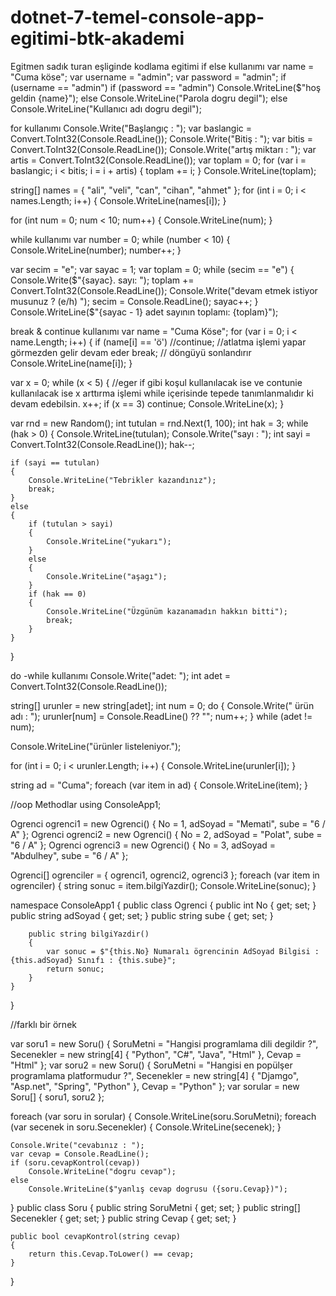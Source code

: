 # dotnet-7-temel-console-app-egitimi-btk-akademi
Egitmen sadık turan eşliginde kodlama egitimi
if else kullanımı
var name = "Cuma köse";
var username = "admin";
var password = "admin";
if (username == "admin")
    if (password == "admin")
        Console.WriteLine($"hoş geldin {name}");
    else Console.WriteLine("Parola dogru degil");
else Console.WriteLine("Kullanıcı adı dogru degil");

for kullanımı
Console.Write("Başlangıç : ");
var baslangic = Convert.ToInt32(Console.ReadLine());
Console.Write("Bitiş : ");
var bitis = Convert.ToInt32(Console.ReadLine());
Console.Write("artış miktarı : ");
var artis = Convert.ToInt32(Console.ReadLine());
var toplam = 0;
for (var i = baslangic; i < bitis; i = i + artis)
{
    toplam += i;
}
Console.WriteLine(toplam);

string[] names = { "ali", "veli", "can", "cihan", "ahmet" };
for (int i = 0; i < names.Length; i++)
{
    Console.WriteLine(names[i]);
}


for (int num = 0; num < 10; num++)
{
    Console.WriteLine(num);
}

while kullanımı
var number = 0;
while (number < 10)
{
    Console.WriteLine(number);
    number++;
}


var secim = "e";
var sayac = 1;
var toplam = 0;
while (secim == "e")
{
    Console.Write($"{sayac}. sayı: ");
    toplam += Convert.ToInt32(Console.ReadLine());
    Console.Write("devam etmek istiyor musunuz ? (e/h) ");
    secim = Console.ReadLine();
    sayac++;
}
Console.WriteLine($"{sayac - 1} adet sayının toplamı: {toplam}");


break & continue kullanımı
var name = "Cuma Köse";
for (var i = 0; i < name.Length; i++)
{
    if (name[i] == 'ö')
        //continue; //atlatma işlemi yapar görmezden gelir devam eder
        break; // döngüyü sonlandırır
    Console.WriteLine(name[i]);
}


var x = 0;
while (x < 5)
{
    //eger if gibi koşul kullanılacak ise ve contunie kullanılacak ise x arttırma işlemi while içerisinde tepede tanımlanmalıdır ki devam edebilsin.
    x++;
    if (x == 3)
        continue;
    Console.WriteLine(x);
}

var rnd = new Random();
int tutulan = rnd.Next(1, 100);
int hak = 3;
while (hak > 0)
{
    Console.WriteLine(tutulan);
    Console.Write("sayı : ");
    int sayi = Convert.ToInt32(Console.ReadLine());
    hak--;

    if (sayi == tutulan)
    {
        Console.WriteLine("Tebrikler kazandınız");
        break;
    }
    else
    {
        if (tutulan > sayi)
        {
            Console.WriteLine("yukarı");
        }
        else
        {
            Console.WriteLine("aşagı");
        }
        if (hak == 0)
        {
            Console.WriteLine("Üzgünüm kazanamadın hakkın bitti");
            break;
        }
    }
}

do -while kullanımı
Console.Write("adet: ");
int adet = Convert.ToInt32(Console.ReadLine());

string[] urunler = new string[adet];
int num = 0;
do
{
    Console.Write(" ürün adı : ");
    urunler[num] = Console.ReadLine() ?? "";
    num++;
} while (adet != num);

Console.WriteLine("ürünler listeleniyor.");

for (int i = 0; i < urunler.Length; i++)
{
    Console.WriteLine(urunler[i]);
}

string ad = "Cuma";
foreach (var item in ad)
{
    Console.WriteLine(item);
}


//oop Methodlar
using ConsoleApp1;

Ogrenci ogrenci1 = new Ogrenci()
{
    No = 1,
    adSoyad = "Memati",
    sube = "6 / A"
};
Ogrenci ogrenci2 = new Ogrenci()
{
    No = 2,
    adSoyad = "Polat",
    sube = "6 / A"
}; Ogrenci ogrenci3 = new Ogrenci()
{
    No = 3,
    adSoyad = "Abdulhey",
    sube = "6 / A"
};

Ogrenci[] ogrenciler = { ogrenci1, ogrenci2, ogrenci3 };
foreach (var item in ogrenciler)
{
    string sonuc = item.bilgiYazdir();
    Console.WriteLine(sonuc);
}

namespace ConsoleApp1
{
    public class Ogrenci
    {
        public int No { get; set; }
        public string adSoyad { get; set; }
        public string sube { get; set; }

        public string bilgiYazdir()
        {
            var sonuc = $"{this.No} Numaralı ögrencinin AdSoyad Bilgisi : {this.adSoyad} Sınıfı : {this.sube}";
            return sonuc;
        }
    }
}


//farklı bir örnek

var soru1 = new Soru()
            {
                SoruMetni = "Hangisi programlama dili degildir ?",
                Secenekler = new string[4] { "Python", "C#", "Java", "Html" },
                Cevap = "Html"
            };
var soru2 = new Soru()
{
    SoruMetni = "Hangisi en popülşer programlama platformudur ?",
    Secenekler = new string[4] { "Djamgo", "Asp.net", "Spring", "Python" },
    Cevap = "Python"
};
var sorular = new Soru[] { soru1, soru2 };

foreach (var soru in sorular)
{
    Console.WriteLine(soru.SoruMetni);
    foreach (var secenek in soru.Secenekler)
    {
        Console.WriteLine(secenek);
    }

    Console.Write("cevabınız : ");
    var cevap = Console.ReadLine();
    if (soru.cevapKontrol(cevap))
        Console.WriteLine("dogru cevap");
    else
        Console.WriteLine($"yanlış cevap dogrusu ({soru.Cevap})");
}
public class Soru
{
    public string SoruMetni { get; set; }
    public string[] Secenekler { get; set; }
    public string Cevap { get; set; }

    public bool cevapKontrol(string cevap)
    {
        return this.Cevap.ToLower() == cevap;
    }
}
